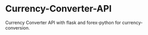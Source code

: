 # Currency-Converter-API
Currency Converter API with flask and forex-python for currency-conversion.
